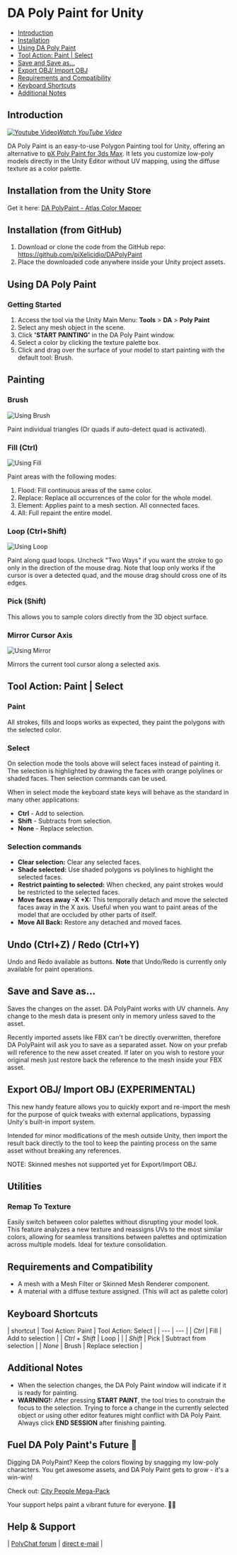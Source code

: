 # DA Poly Paint for Unity

- [Introduction](#introduction)
- [Installation](#installation)
- [Using DA Poly Paint](#using-da-poly-paint)
- [Tool Action: Paint | Select](#tool-action-paint-select)
- [Save and Save as...](#save-and-save-as)
- [Export OBJ/ Import OBJ](#export-obj-import-obj)
- [Requirements and Compatibility](#requirements-and-compatibility)
- [Keyboard Shortcuts](#keyboard-shortcuts)
- [Additional Notes](#additional-notes)

## Introduction <a name="introduction"></a>

[![Youtube Video](docs~/daPolyPaint_820px.png)*Watch YouTube Video*](https://www.youtube.com/watch?v=wEDbnaEky0Y)

DA Poly Paint is an easy-to-use Polygon Painting tool for Unity, offering an alternative to [pX Poly Paint for 3ds Max](https://github.com/piXelicidio/pxMaxScript/tree/master/PolyPainter). It lets you customize low-poly models directly in the Unity Editor without UV mapping, using the diffuse texture as a color palette.

## Installation from the Unity Store

Get it here: [DA PolyPaint - Atlas Color Mapper](https://assetstore.unity.com/packages/tools/painting/da-polypaint-low-poly-customizer-251157)

## Installation (from GitHub) <a name="installation"></a>

1. Download or clone the code from the GitHub repo: https://github.com/piXelicidio/DAPolyPaint
2. Place the downloaded code anywhere inside your Unity project assets.

## Using DA Poly Paint <a name="using-da-poly-paint"></a>
### Getting Started
1. Access the tool via the Unity Main Menu: **Tools** > **DA** > **Poly Paint**
2. Select any mesh object in the scene.
3. Click **'START PAINTING'** in the DA Poly Paint window.
4. Select a color by clicking the texture palette box.
5. Click and drag over the surface of your model to start painting with the default tool: Brush.

## Painting

### Brush
![Using Brush](docs~/using_brush.gif)

Paint individual triangles (Or quads if auto-detect quad is activated).

### Fill (Ctrl)
![Using Fill](docs~/using_fill.gif)
 
Paint areas with the following modes:
1. Flood: Fill continuous areas of the same color.
2. Replace: Replace all occurrences of the color for the whole model.
3. Element: Applies paint to a mesh section. All connected faces.
4. All: Full repaint the entire model.

### Loop (Ctrl+Shift)
![Using Loop](docs~/using_loop.gif)

Paint along quad loops. Uncheck "Two Ways" if you want the stroke to go only in the direction of the mouse drag. Note that loop only works if the cursor is over a detected quad, and the mouse drag should cross one of its edges.

### Pick (Shift)
This allows you to sample colors directly from the 3D object surface.

### Mirror Cursor Axis
![Using Mirror](docs~/using_mirror.gif)

Mirrors the current tool cursor along a selected axis. 

## Tool Action: Paint | Select <a name="tool-action-paint-select"></a>

### Paint
All strokes, fills and loops works as expected, they paint the polygons with the selected color. 

### Select
On selection mode the tools above will select faces instead of painting it. The selection is highlighted by drawing the faces with orange polylines or shaded faces. Then selection commands can be used.

When in select mode the keyboard state keys will behave as the standard in many other applications:

- **Ctrl** - Add to selection.
- **Shift** - Subtracts from selection.
- **None** - Replace selection.

### Selection commands
- **Clear selection:** Clear any selected faces.
- **Shade selected:** Use shaded polygons vs polylines to highlight the selected faces.
- **Restrict painting to selected:** When checked, any paint strokes would be restricted to the selected faces.
- **Move faces away -X +X:** This temporally detach and move the selected faces away in the X axis. Useful when you want to paint areas of the model that are occluded by other parts of itself. 
- **Move All Back:** Restore any detached and moved faces.

## Undo (Ctrl+Z) / Redo (Ctrl+Y)
Undo and Redo available as buttons. **Note** that Undo/Redo is currently only available for paint operations.

## Save and Save as... <a name="save-and-save-as"></a>
Saves the changes on the asset. DA PolyPaint works with UV channels. Any change to the mesh data is present only in memory unless saved to the asset. 

Recently imported assets like FBX can't be directly overwritten,  therefore DA PolyPaint will ask you to save as a separated asset. Now on your prefab will reference to the new asset created. If later on you wish to restore your original mesh just restore back the reference to the mesh inside your FBX asset.

## Export OBJ/ Import OBJ (EXPERIMENTAL) <a name="export-obj-import-obj"></a>
This new handy feature allows you to quickly export and re-import the mesh for the purpose of quick tweaks with external applications, bypassing Unity's built-in import system.

Intended for minor modifications of the mesh outside Unity, then import the result back directly to the tool to keep the painting process on the same asset without breaking any references.

NOTE: Skinned meshes not supported yet for Export/Import OBJ.


## Utilities
### Remap To Texture

Easily switch between color palettes without disrupting your model look. This feature analyzes a new texture and reassigns UVs to the most similar colors, allowing for seamless transitions between palettes and optimization across multiple models. Ideal for texture consolidation.



## Requirements and Compatibility <a name="requirements-and-compatibility"></a>
- A mesh with a Mesh Filter or Skinned Mesh Renderer component.
- A material with a diffuse texture assigned. (This will act as palette color)

## Keyboard Shortcuts <a name="keyboard-shortcuts"></a>

| shortcut 	| Tool Action: Paint 	| Tool Action: Select |
| --- 		| --- 					|
| *Ctrl* 	| Fill 					| Add to selection 	|
| *Ctrl + Shift* 	| Loop 			| 					|
| *Shift* 			| Pick 			| Subtract from selection |
| *None* 			| Brush 		| Replace selection |



## Additional Notes <a name="additional-notes"></a>
- When the selection changes, the DA Poly Paint window will indicate if it is ready for painting.
- **WARNING!:** After pressing **START PAINT**, the tool tries to constrain the focus to the selection. Trying to force a change in the currently selected object or using other editor features might conflict with DA Poly Paint. Always click **END SESSION** after finishing painting. 

## Fuel DA Poly Paint's Future 🚀 <a name="support-the-project"></a>
Digging DA PolyPaint? Keep the colors flowing by snagging my low-poly characters. You get awesome assets, and DA Poly Paint gets to grow - it's a win-win!

Check out: [City People Mega-Pack](https://assetstore.unity.com/packages/3d/characters/city-people-mega-pack-203329)

Your support helps paint a vibrant future for everyone. 🎨🌈

## Help & Support
| [PolyChat forum](https://github.com/piXelicidio/PolyChat/discussions/categories/scripted-tools) | [direct e-mail](mailto:denys.almaral@gmail.com) | 
